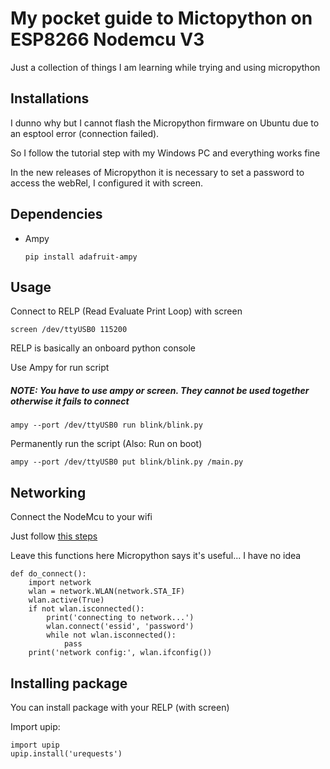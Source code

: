# My pocket guide to Mictopython on ESP8266 Nodemcu V3

Just a collection of things I am learning while trying and using micropython

## Installations

I dunno why but I cannot flash the Micropython firmware on Ubuntu due to an esptool error (connection failed).

So I follow the tutorial step with my Windows PC and everything works fine

In the new releases of Micropython it is necessary to set a password to access the webRel, I configured it with screen.

## Dependencies

- Ampy

    `pip install adafruit-ampy`

## Usage

Connect to RELP (Read Evaluate Print Loop) with screen

`screen /dev/ttyUSB0 115200` 

RELP is basically an onboard python console

Use Ampy for run script

##### NOTE: You have to use ampy or screen. They cannot be used together otherwise it fails to connect

`ampy --port /dev/ttyUSB0 run blink/blink.py`

Permanently run the script (Also: Run on boot)

`ampy --port /dev/ttyUSB0 put blink/blink.py /main.py`


## Networking

Connect the NodeMcu to your wifi

Just follow [this steps](https://docs.micropython.org/en/latest/esp8266/quickref.html#networking)

Leave this functions here Micropython says it's useful... I have no idea

```
def do_connect():
    import network
    wlan = network.WLAN(network.STA_IF)
    wlan.active(True)
    if not wlan.isconnected():
        print('connecting to network...')
        wlan.connect('essid', 'password')
        while not wlan.isconnected():
            pass
    print('network config:', wlan.ifconfig())
```


## Installing package

You can install package with your RELP (with screen)

Import upip:

```
import upip
upip.install('urequests')
```

